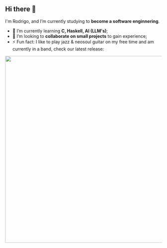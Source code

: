 ## Hi there 👋

I'm Rodrigo, and I’m currently studying to **become a software enginnering**.

- 🌱 I’m currently learning **C, Haskell, AI (LLM's)**;
- 🤝 I’m looking to **collaborate on small projects** to gain experience;
- ⚡ Fun fact: I like to play jazz & neosoul guitar on my free time and am currently in a band, check our latest release:

<div align="left">
  <a href="https://solmane.bandcamp.com/album/demos-da-lage">
    <img src="https://i.imgur.com/W4cr04r.png" width="600">
  </a>
</div>
